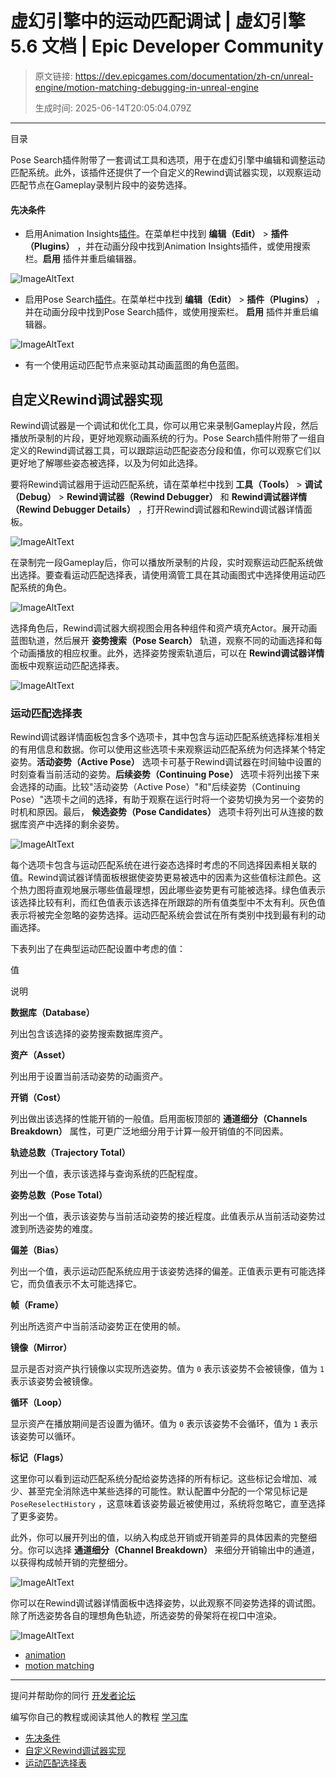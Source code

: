 # 虚幻引擎中的运动匹配调试 | 虚幻引擎 5.6 文档 | Epic Developer Community

> 原文链接: https://dev.epicgames.com/documentation/zh-cn/unreal-engine/motion-matching-debugging-in-unreal-engine
> 
> 生成时间: 2025-06-14T20:05:04.079Z

---

目录

Pose Search插件附带了一套调试工具和选项，用于在虚幻引擎中编辑和调整运动匹配系统。此外，该插件还提供了一个自定义的Rewind调试器实现，以观察运动匹配节点在Gameplay录制片段中的姿势选择。

#### 先决条件

-   启用Animation Insights[插件](/documentation/zh-cn/unreal-engine/working-with-plugins-in-unreal-engine)。在菜单栏中找到 **编辑（Edit）** > **插件（Plugins）** ，并在动画分段中找到Animation Insights插件，或使用搜索栏。**启用** 插件并重启编辑器。

![ImageAltText](https://d1iv7db44yhgxn.cloudfront.net/documentation/images/b8bbb6e4-4202-4418-a22f-e5433ed391b0/image_0.png)

-   启用Pose Search[插件](/documentation/zh-cn/unreal-engine/working-with-plugins-in-unreal-engine)。在菜单栏中找到 **编辑（Edit）** > **插件（Plugins）** ，并在动画分段中找到Pose Search插件，或使用搜索栏。 **启用** 插件并重启编辑器。

![ImageAltText](https://d1iv7db44yhgxn.cloudfront.net/documentation/images/0f33c9bf-e7f1-4606-b44e-1181482bb21c/image_1.png)

-   有一个使用运动匹配节点来驱动其动画蓝图的角色蓝图。

## 自定义Rewind调试器实现

Rewind调试器是一个调试和优化工具，你可以用它来录制Gameplay片段，然后播放所录制的片段，更好地观察动画系统的行为。Pose Search插件附带了一组自定义的Rewind调试器工具，可以跟踪运动匹配姿态分段和值，你可以观察它们以更好地了解哪些姿态被选择，以及为何如此选择。

要将Rewind调试器用于运动匹配系统，请在菜单栏中找到 **工具（Tools）** > **调试（Debug）** > **Rewind调试器（Rewind Debugger）** 和 **Rewind调试器详情（Rewind Debugger Details）** ，打开Rewind调试器和Rewind调试器详情面板。

![ImageAltText](https://d1iv7db44yhgxn.cloudfront.net/documentation/images/a3e2d9c2-8b93-46c6-a316-165cfcba7b6b/image_2.png)

在录制完一段Gameplay后，你可以播放所录制的片段，实时观察运动匹配系统做出选择。要查看运动匹配选择表，请使用滴管工具在其动画图式中选择使用运动匹配系统的角色。

![ImageAltText](https://d1iv7db44yhgxn.cloudfront.net/documentation/images/0786243c-208f-4ffa-8263-440f33b1abc0/image_3.png)

选择角色后，Rewind调试器大纲视图会用各种组件和资产填充Actor。展开动画蓝图轨道，然后展开 **姿势搜索（Pose Search）** 轨道，观察不同的动画选择和每个动画播放的相应权重。此外，选择姿势搜索轨道后，可以在 **Rewind调试器详情** 面板中观察运动匹配选择表。

![ImageAltText](https://d1iv7db44yhgxn.cloudfront.net/documentation/images/7d362838-9d6c-44ac-bf0b-a4b524f71627/image_4.png)

### 运动匹配选择表

Rewind调试器详情面板包含多个选项卡，其中包含与运动匹配系统选择标准相关的有用信息和数据。你可以使用这些选项卡来观察运动匹配系统为何选择某个特定姿势。**活动姿势（Active Pose）** 选项卡可基于Rewind调试器在时间轴中设置的时刻查看当前活动的姿势。**后续姿势（Continuing Pose）** 选项卡将列出接下来会选择的动画。比较"活动姿势（Active Pose）"和"后续姿势（Continuing Pose）"选项卡之间的选择，有助于观察在运行时将一个姿势切换为另一个姿势的时机和原因。最后， **候选姿势（Pose Candidates）** 选项卡将列出可从连接的数据库资产中选择的剩余姿势。

![ImageAltText](https://d1iv7db44yhgxn.cloudfront.net/documentation/images/d3b21946-1605-4630-b7f0-413b19a1418e/image_5.png)

每个选项卡包含与运动匹配系统在进行姿态选择时考虑的不同选择因素相关联的值。Rewind调试器详情面板根据使姿势更易被选中的因素为这些值标注颜色。这个热力图将直观地展示哪些值最理想，因此哪些姿势更有可能被选择。绿色值表示该选择比较有利，而红色值表示该选择在所跟踪的所有值类型中不太有利。灰色值表示将被完全忽略的姿势选择。运动匹配系统会尝试在所有类别中找到最有利的动画选择。

下表列出了在典型运动匹配设置中考虑的值：

值

说明

**数据库（Database）**

列出包含该选择的姿势搜索数据库资产。

**资产（Asset）**

列出用于设置当前活动姿势的动画资产。

**开销（Cost）**

列出做出该选择的性能开销的一般值。启用面板顶部的 **通道细分（Channels Breakdown）** 属性，可更广泛地细分用于计算一般开销值的不同因素。

**轨迹总数（Trajectory Total）**

列出一个值，表示该选择与查询系统的匹配程度。

**姿势总数（Pose Total）**

列出一个值，表示该姿势与当前活动姿势的接近程度。此值表示从当前活动姿势过渡到所选姿势的难度。

**偏差（Bias）**

列出一个值，表示运动匹配系统应用于该姿势选择的偏差。正值表示更有可能选择它，而负值表示不太可能选择它。

**帧（Frame）**

列出所选资产中当前活动姿势正在使用的帧。

**镜像（Mirror）**

显示是否对资产执行镜像以实现所选姿势。值为 `0` 表示该姿势不会被镜像，值为 `1` 表示该姿势会被镜像。

**循环（Loop）**

显示资产在播放期间是否设置为循环。值为 `0` 表示该姿势不会循环，值为 `1` 表示该姿势可以循环。

**标记（Flags）**

这里你可以看到运动匹配系统分配给姿势选择的所有标记。这些标记会增加、减少、甚至完全消除选中某些选择的可能性。默认配置中分配的一个常见标记是 `PoseReselectHistory` ，这意味着该姿势最近被使用过，系统将忽略它，直至选择了更多姿势。

此外，你可以展开列出的值，以纳入构成总开销或开销差异的具体因素的完整细分。你可以选择 **通道细分（Channel Breakdown）** 来细分开销输出中的通道，以获得构成帧开销的完整细分。

![ImageAltText](https://d1iv7db44yhgxn.cloudfront.net/documentation/images/4efd4fbf-f205-4717-a054-bad4120f0bf6/image_6.png)

你可以在Rewind调试器详情面板中选择姿势，以此观察不同姿势选择的调试图。除了所选姿势各自的理想角色轨迹，所选姿势的骨架将在视口中渲染。

![ImageAltText](https://d1iv7db44yhgxn.cloudfront.net/documentation/images/83115e75-f899-4ba9-b0a3-b327e937e6ac/image_7.png)

-   [animation](https://dev.epicgames.com/community/search?query=animation)
-   [motion matching](https://dev.epicgames.com/community/search?query=motion%20matching)

* * *

提问并帮助你的同行 [开发者论坛](https://forums.unrealengine.com/categories?tag=unreal-engine)

编写你自己的教程或阅读其他人的教程 [学习库](https://dev.epicgames.com/community/unreal-engine/learning)

-   [先决条件](/documentation/zh-cn/unreal-engine/motion-matching-debugging-in-unreal-engine#%E5%85%88%E5%86%B3%E6%9D%A1%E4%BB%B6)
-   [自定义Rewind调试器实现](/documentation/zh-cn/unreal-engine/motion-matching-debugging-in-unreal-engine#%E8%87%AA%E5%AE%9A%E4%B9%89rewind%E8%B0%83%E8%AF%95%E5%99%A8%E5%AE%9E%E7%8E%B0)
-   [运动匹配选择表](/documentation/zh-cn/unreal-engine/motion-matching-debugging-in-unreal-engine#%E8%BF%90%E5%8A%A8%E5%8C%B9%E9%85%8D%E9%80%89%E6%8B%A9%E8%A1%A8)